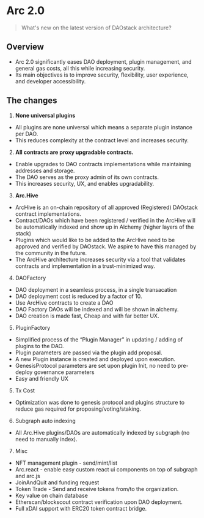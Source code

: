# Arc 2.0

> What's new on the latest version of DAOstack architecture?

## Overview

- Arc 2.0 significantly eases DAO deployment, plugin management, and general gas costs, all this while increasing security.
- Its main objectives is to improve security, flexibility, user experience, and developer accessibility.

## The changes
1. **None universal plugins**  
- All plugins are none universal which means a separate plugin instance per DAO. 
- This reduces complexity at the contract level and increases security.

2. **All contracts are proxy upgradable contracts.**
- Enable upgrades to DAO contracts implementations while maintaining addresses and storage.
- The DAO serves as the proxy admin of its own contracts.
- This increases security, UX, and enables upgradability.

3. **Arc.Hive**  
- ArcHive is an on-chain repository of all approved (Registered) DAOstack contract implementations.  
- Contract/DAOs which have been registered / verified in the ArcHive will be automatically indexed and show up in Alchemy (higher layers of the stack)
- Plugins which would like to be added to the ArcHive need to be approved and verified by DAOstack. We aspire to have this managed by the community in the future.
- The ArcHive architecture increases security via a tool that validates contracts and implementation in a trust-minimized way.
4. DAOFactory
- DAO deployment in a seamless process, in a single transacation
- DAO deployment cost is reduced by a factor of 10.
- Use ArcHive contracts to create a DAO
- DAO Factory DAOs will be indexed and will be shown in alchemy.
- DAO creation is made fast, Cheap and with far better UX.
5. PluginFactory
- Simplified process of the “Plugin Manager” in updating / adding of plugins to the DAO.
- Plugin parameters are passed via the plugin add proposal.
- A new Plugin instance is created and deployed upon execution.
- GenesisProtocol parameters are set upon plugin Init, no need to pre-deploy governance parameters
- Easy and friendly UX
5. Tx Cost
- Optimization was done to genesis protocol and plugins structure to reduce gas required for proposing/voting/staking.
6. Subgraph auto indexing
- All Arc.Hive plugins/DAOs are automatically indexed by subgraph (no need to manually index).
7. Misc
- NFT management plugin - send/mint/list
- Arc.react - enable easy custom react ui components on top of subgraph and arc.js
- JoinAndQuit and funding request
- Token Trade - Send and receive tokens from/to the organization.
- Key value on chain database
- Etherscan/blockscout contract verification upon DAO deployment.
- Full xDAI support with ERC20 token contract bridge.